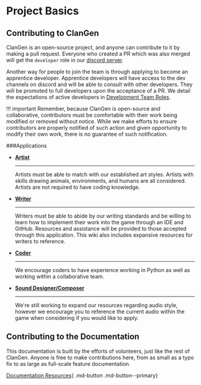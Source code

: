 # Project Basics
## Contributing to ClanGen
ClanGen is an open-source project, and anyone can contribute to it by making a pull request. Everyone who created a PR which was also merged will get the `developer` role in our [discord server](https://discord.com/invite/clangen). 

Another way for people to join the team is through applying to become an apprentice developer. Apprentice developers will have access to the dev channels on discord and will be able to consult with other developers. They will be promoted to full developers upon the acceptance of a PR. We detail the expectations of active developers in [Development Team Roles](development-team-roles.md).

!!! important
    Remember, because ClanGen is open-source and collaborative, contributors must be comfortable with their work being modified or removed without notice. While we make efforts to ensure contributors are properly notified of such action and given opportunity to modify their own work, there is no guarantee of such notification.

###Applications

<div class="grid cards" markdown>

- __[Artist](https://forms.gle/6KVubsqprZJYTYtDA)__

    ---

    Artists must be able to match with our established art styles. Artists with skills drawing animals, environments, and humans are all considered. Artists are not required to have coding knowledge.

- __[Writer](https://forms.gle/LJCRtcH4hmdL57o67)__

    ---

    Writers must be able to abide by our writing standards and be willing to learn how to implement their work into the game through an IDE and GitHub. Resources and assistance will be provided to those accepted through this application. This wiki also includes expansive resources for writers to reference.


- __[Coder](https://forms.gle/kgRWt1vHoohRzPU66)__

    ---

    We encourage coders to have experience working in Python as well as working within a collaborative team. 

- __[Sound Designer/Composer](https://docs.google.com/forms/d/e/1FAIpQLSe-hkfF0g0QMK18GBHyumyIsWMSnbPkMp5eaTjyb3DgzVrOnA/viewform?usp=sf_link)__

    ---

    We're still working to expand our resources regarding audio style, however we encourage you to reference the current audio within the game when considering if you would like to apply.

</div>

## Contributing to the Documentation

This documentation is built by the efforts of volunteers, just like the rest of ClanGen. Anyone is free to make contributions here, from as small as a typo fix to as large as full-scale feature documentation.  

[Documentation Resources](../contributing/documentation-resources.md){ .md-button .md-button--primary}